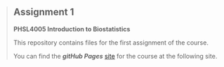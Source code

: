>## Assignment 1
>
> **PHSL4005 Introduction to Biostatistics**
>
> This repository contains files for the first assignment of the course.
>
> You can find the _**gitHub Pages**_ [site](https://kamermanpr.github.io/PHSL4005-introductory-biostats.git) for the course at the following site.
